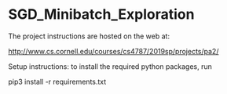 # SGD_Minibatch_Exploration

The project instructions are hosted on the web at: 

http://www.cs.cornell.edu/courses/cs4787/2019sp/projects/pa2/


Setup instructions: to install the required python packages, run

pip3 install -r requirements.txt
